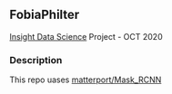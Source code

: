 ## FobiaPhilter
[Insight Data Science](https://insightfellows.com/data-science) Project - OCT 2020

### Description
This repo uases [matterport/Mask_RCNN](https://github.com/matterport/Mask_RCNN)   
